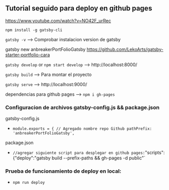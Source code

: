 ## Tutorial seguido para deploy en github pages

https://www.youtube.com/watch?v=NO42F_urRec

`npm install -g gatsby-cli`

`gatsby -v` --> Comprobar instalacion version de gatsby

gatsby new anbreakerPortFolioGatsby https://github.com/LekoArts/gatsby-starter-portfolio-cara

`gatsby develop` or `npm start develop` --> http://localhost:8000/

`gatsby build` --> Para montar el proyecto

`gatsby serve` --> http://localhost:9000/

dependencias para github pages --> `npm i gh-pages`

### Configuracion de archivos gatsby-config.js && package.json

gatsby-config.js

-   `module.exports = { // Agregado nombre repo Github pathPrefix: 'anbreakerPortFolioGatsby',`

package.json

-   `//agregar siguiente script para desplegar en github pages:`"scripts": {"deploy":"gatsby build --prefix-paths && gh-pages -d public"`

### Prueba de funcionamiento de deploy en local:

-   `npm run deploy`
